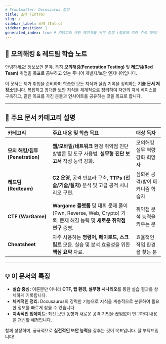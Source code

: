 ```yaml
---
# Frontmatter: Docusaurus 설정
title: 소개 (Intro)
slug: /
sidebar_label: 소개 (Intro)
sidebar_position: 1
generated_index: true # 카테고리 색인 페이지를 위한 설정 (필요에 따라 주석 해제)
---
```


## 📌 모의해킹 & 레드팀 학습 노트

안녕하세요! 정보보안 분야, 특히 **모의해킹(Penetration Testing)** 및 **레드팀(Red Team)** 취업을 목표로 공부하고 있는 주니어 개발자/보안 엔지니어입니다.

이 문서는 제가 취업을 준비하며 학습한 모든 지식과 실습 기록을 정리하는 **기술 문서 저장소**입니다. 복잡하고 방대한 보안 지식을 체계적으로 정리하여 저만의 지식 베이스를 구축하고, 같은 목표를 가진 분들과 인사이트를 공유하는 것을 목표로 합니다.

---

## 📌 주요 문서 카테고리 설명

| 카테고리 | 주요 내용 및 학습 목표 | 대상 독자 |
| :--- | :--- | :--- |
| **모의 해킹/침투 (Penetration)** | **웹/모바일/네트워크** 환경 취약점 진단 방법론 및 도구 사용법. **실무형 진단 보고서** 작성 능력 강화. | 모의해킹 실무 역량 강화 희망자 |
| **레드팀 (Redteam)** | **C2 운영**, 공격 인프라 구축, **TTPs (전술/기술/절차)** 분석 및 고급 공격 시나리오 구현. | 심화된 공격/방어 메커니즘 학습자 |
| **CTF (WarGame)** | **Wargame 플랫폼** 및 대회 문제 풀이(Pwn, Reverse, Web, Crypto) 기록. 문제 해결 능력 및 **새로운 취약점 연구** 증명. | 취약점 분석 능력을 키우는 분 |
| **Cheatsheet** | 자주 사용하는 **명령어, 페이로드, 스크립트** 모음. 실습 및 분석 효율성을 위한 **핵심 요약** 자료. | 효율적인 작업 환경을 찾는 분 |

---

## 💡 이 문서의 특징

* **실습 중심:** 이론뿐만 아니라 **CTF, 랩 환경, 실무형 시나리오**를 통한 실습 결과를 상세하게 기록합니다.
* **체계적인 정리:** Docusaurus의 강력한 기능으로 지식을 계층적으로 분류하여 필요한 정보를 빠르게 찾을 수 있습니다.
* **지속적인 업데이트:** 최신 보안 동향과 새로운 공격 기법을 끊임없이 연구하여 내용을 갱신할 예정입니다.

함께 성장하며, 궁극적으로 **실전적인 보안 능력**을 갖추는 것이 목표입니다. 잘 부탁드립니다!